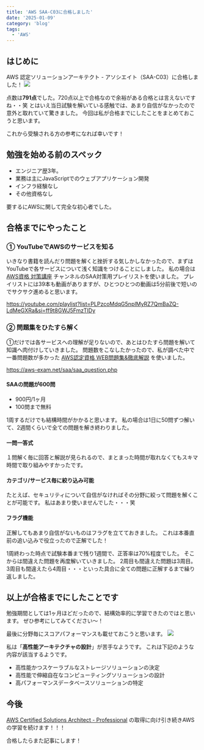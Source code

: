 ```yaml
---
title: 'AWS SAA-C03に合格しました'
date: '2025-01-09'
category: 'blog'
tags:
  - 'AWS'
---
```


## はじめに

AWS 認定ソリューションアーキテクト - アソシエイト（SAA-C03）に合格しました！
![](/assets/aws-solutions-architect-assochiate/saa-certification.png)

点数は**791点**でした。720点以上で合格なので余裕がある合格とは言えないですね・・笑
とはいえ当日試験を解いている感触では、あまり自信がなかったので意外と取れていて驚きました。
今回は私が合格までにしたことをまとめておこうと思います。

これから受験される方の参考になれば幸いです！

## 勉強を始める前のスペック

- エンジニア歴3年。
- 業務は主にJavaScriptでのウェブアプリケーション開発
- インフラ経験なし
- その他資格なし

要するにAWSに関して完全な初心者でした。

## 合格までにやったこと

### ① YouTubeでAWSのサービスを知る

いきなり書籍を読んだり問題を解くと挫折する気しかしなかったので、まずはYouTubeで各サービスについて浅く知識をつけることにしました。
私の場合は [AWS資格 対策講座](https://www.youtube.com/@AWS_course/playlists) チャンネルのSAA対策用プレイリストを使いました。
プレイリストには39本も動画がありますが、ひとつひとつの動画は5分前後で短いのでサクサク進めると思います。

https://youtube.com/playlist?list=PLPzcoMdqG5npIMyRZ7QmBaZQ-LdMeGXRa&si=ff9t8GWJ5FmzTIDy

### ② 問題集をひたすら解く

①だけでは各サービスへの理解が足りないので、あとはひたすら問題を解いて知識へ肉付けしていきました。
問題数をこなしたかったので、私が調べた中で一番問題数が多かった [AWS認定資格 WEB問題集&徹底解説](https://aws-exam.net/saa/saa_question.php) を使いました。

https://aws-exam.net/saa/saa_question.php

#### **SAAの問題が600問**

- 900円/1ヶ月
- 100問まで無料

1周するだけでも結構時間がかかると思います。
私の場合は1日に50問ずつ解いて、2週間くらいで全ての問題を解き終わりました。

#### **一問一答式**

１問解く毎に回答と解説が見られるので、まとまった時間が取れなくてもスキマ時間で取り組みやすかったです。

#### **カテゴリ/サービス毎に絞り込み可能**

たとえば、セキュリティについて自信がなければその分野に絞って問題を解くことが可能です。
私はあまり使いませんでした・・・笑

#### **フラグ機能**

正解してもあまり自信がないものはフラグを立てておきました。
これは本番直前の追い込みで役立ったので正解でした！

1周終わった時点で試験本番まで残り1週間で、正答率は70%程度でした。
そこからは間違えた問題を再度解いていきました。
2周目も間違えた問題は3周目。3周目も間違えたら4周目・・・といった具合に全ての問題に正解するまで繰り返しました。

## 以上が合格までにしたことです

勉強期間としては1ヶ月ほどだったので、結構効率的に学習できたのではと思います。
ぜひ参考にしてみてください〜！

最後に分野毎にスコアパフォーマンスも載せておこうと思います。
![](/assets/aws-solutions-architect-assochiate/saa-certification-score-performance.png)

私は「**高性能アーキテクチャの設計**」が苦手なようです。
これは下記のような内容が該当するようです。

- 高性能かつスケーラブルなストレージソリューションの決定
- 高性能で伸縮自在なコンピューティングソリューションの設計
- 高パフォーマンスデータベースソリューションの特定

## 今後

[AWS Certified Solutions Architect - Professional](https://aws.amazon.com/jp/certification/certified-solutions-architect-professional/) の取得に向け引き続きAWSの学習を続けます！！！

合格したらまた記事にします！
